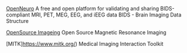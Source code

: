 [OpenNeuro](https://openneuro.org/) A free and open platform for validating and sharing BIDS-compliant MRI, PET, MEG, EEG, and iEEG data
BIDS - Brain Imaging Data Structure

[OpenSource Imageing](https://www.opensourceimaging.org/) Open Source Magnetic Resonance Imaging

[MITK]https://www.mitk.org/) Medical Imaging Interaction Toolkit
